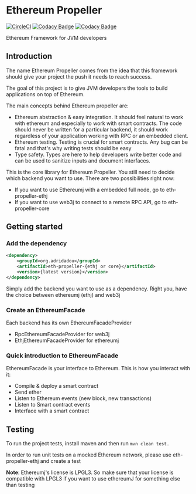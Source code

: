 # Ethereum Propeller

[![CircleCI](https://circleci.com/gh/adridadou/eth-contract-api/tree/develop.svg?style=svg)](https://circleci.com/gh/adridadou/eth-propeller-core/tree/develop)
[![Codacy Badge](https://api.codacy.com/project/badge/Grade/f625f0b84618480d84f90ae4a3ff8536)](https://www.codacy.com/app/Adridadou/eth-propeller-core?utm_source=github.com&amp;utm_medium=referral&amp;utm_content=adridadou/eth-propeller-core&amp;utm_campaign=Badge_Grade)
[![Codacy Badge](https://api.codacy.com/project/badge/Coverage/f625f0b84618480d84f90ae4a3ff8536)](https://www.codacy.com/app/Adridadou/eth-propeller-core?utm_source=github.com&utm_medium=referral&utm_content=adridadou/eth-propeller-core&utm_campaign=Badge_Coverage)

Ethereum Framework for JVM developers

## Introduction

The name Ethereum Propeller comes from the idea that this framework should give your project the push it needs to reach success.

The goal of this project is to give JVM developers the tools to build applications on top of Ethereum.

The main concepts behind Ethereum propeller are:

* Ethereum abstraction & easy integration. It should feel natural to work with ethereum and especially to work with smart contracts. The code should never be written for a particular backend, it should work regardless of your application working with RPC or an embedded client.
* Ethereum testing. Testing is crucial for smart contracts. Any bug can be fatal and that's why writing tests should be easy
* Type safety. Types are here to help developers write better code and can be used to sanitize inputs and document interfaces. 

This is the core library for Ethereum Propeller.
You still need to decide which backend you want to use. There are two possibilities right now:
* If you want to use Ethereumj with a embedded full node, go to eth-propeller-ethj
* If you want to use web3j to connect to a remote RPC API, go to eth-propeller-core

## Getting started

### Add the dependency

```xml
<dependency>
    <groupId>org.adridadou</groupId>
    <artifactId>eth-propeller-{ethj or core}</artifactId>
    <version>{latest version}</version>
</dependency>
```

Simply add the backend you want to use as a dependency. Right you, have the choice between ethereumj (ethj) and web3j

### Create an EthereumFacade

Each backend has its own EthereumFacadeProvider
- RpcEthereumFacadeProvider for web3j
- EthjEthereumFacadeProvider for ethereumj

### Quick introduction to EthereumFacade

EthereumFacade is your interface to Ethereum. This is how you interact with it:

- Compile & deploy a smart contract
- Send ether
- Listen to Ethereum events (new block, new transactions)
- Listen to Smart contract events
- Interface with a smart contract


## Testing

To run the project tests, install maven and then run `mvn clean test.`

In order to run unit tests on a mocked Ethereum network, please use eth-propeller-ethj and create a test


**Note**: Ethereumj's license is LPGL3. So make sure that your license is compatible with LPGL3 if you want to use ethereumJ for something else than testing

